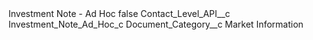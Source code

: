 <?xml version="1.0" encoding="UTF-8"?>
<CustomMetadata xmlns="http://soap.sforce.com/2006/04/metadata" xmlns:xsi="http://www.w3.org/2001/XMLSchema-instance" xmlns:xsd="http://www.w3.org/2001/XMLSchema">
    <label>Investment Note - Ad Hoc</label>
    <protected>false</protected>
    <values>
        <field>Contact_Level_API__c</field>
        <value xsi:type="xsd:string">Investment_Note_Ad_Hoc_c</value>
    </values>
    <values>
        <field>Document_Category__c</field>
        <value xsi:type="xsd:string">Market Information</value>
    </values>
</CustomMetadata>
